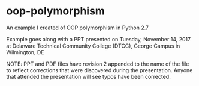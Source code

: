 # oop-polymorphism
An example I created of OOP polymorphism in Python 2.7

Example goes along with a PPT presented on 
Tuesday, November 14, 2017 at Delaware Technical Community College (DTCC), George Campus in Wilmington, DE

NOTE: PPT and PDF files have revision 2 appended to the name of the file to reflect corrections that were discovered during the presentation. Anyone that attended the presentation will see typos have been corrected.
